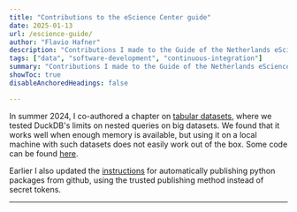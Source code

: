 ```yaml
---
title: "Contributions to the eScience Center guide" 
date: 2025-01-13
url: /escience-guide/
author: "Flavio Hafner"
description: "Contributions I made to the Guide of the Netherlands eScience Center."
tags: ["data", "software-development", "continuous-integration"]
summary: "Contributions I made to the Guide of the Netherlands eScience Center."
showToc: true 
disableAnchoredHeadings: false

---
```


In summer 2024, I co-authored a chapter on [tabular datasets](https://guide.esciencecenter.nl/#/technology/datasets), where we tested DuckDB's limits on nested queries on big datasets. We found that it works well when enough memory is available, but using it on a local machine with such datasets does not easily work out of the box. Some code can be found [here](https://github.com/f-hafner/db_comparisons).

Earlier I also updated the [instructions](https://guide.esciencecenter.nl/#/language_guides/python?id=packaging-and-distributing-your-package) for automatically publishing python packages from github, using the trusted publishing method instead of secret tokens.

---
